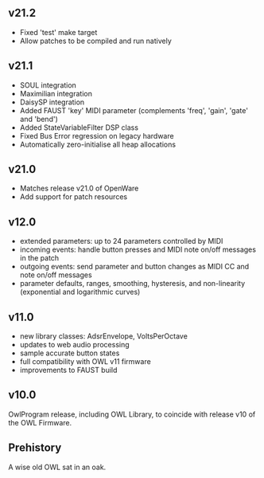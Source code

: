 v21.2
-----

* Fixed 'test' make target
* Allow patches to be compiled and run natively


v21.1
-----

* SOUL integration
* Maximilian integration
* DaisySP integration
* Added FAUST 'key' MIDI parameter (complements 'freq', 'gain', 'gate' and 'bend')
* Added StateVariableFilter DSP class
* Fixed Bus Error regression on legacy hardware
* Automatically zero-initialise all heap allocations

v21.0
-----

* Matches release v21.0 of OpenWare
* Add support for patch resources

v12.0
-----

* extended parameters: up to 24 parameters controlled by MIDI
* incoming events: handle button presses and MIDI note on/off messages in the patch
* outgoing events: send parameter and button changes as MIDI CC and note on/off messages
* parameter defaults, ranges, smoothing, hysteresis, and non-linearity (exponential and logarithmic curves)

v11.0
-----

* new library classes: AdsrEnvelope, VoltsPerOctave
* updates to web audio processing
* sample accurate button states
* full compatibility with OWL v11 firmware
* improvements to FAUST build

v10.0
-----

OwlProgram release, including OWL Library, to coincide with release v10 of the OWL Firmware.


Prehistory
-----------

A wise old OWL sat in an oak.

